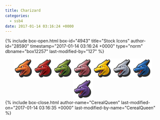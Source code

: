 ```yaml
---
title: Charizard
categories:
  - ssb4
date: 2017-01-14 03:16:24 +0000
---
```

{% include box-open.html box-id="4943" title="Stock Icons" author-id="28590" timestamp="2017-01-14 03:16:24 +0000" type="norm" dbname="box12257" last-modified-by="127" %}
<center><img src="Stock_1.png" /><img src="Stock_2.png" /><img src="Stock_3.png" /><img src="Stock_4.png" /><img src="Stock_5.png" /><img src="Stock_6.png" /><img src="Stock_7.png" /><img src="Stock_8.png" /></center>
{% include box-close.html author-name="CerealQueen" last-modified-on="2017-01-14 03:16:35 +0000" last-modified-by-name="CerealQueen" %}
